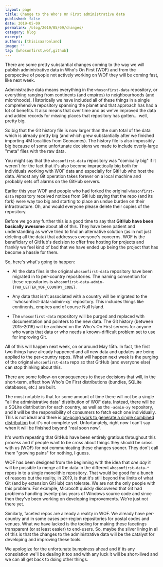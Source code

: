 ```yaml
---
layout: page
title: Change to the Who's On First administrative data
published: false
date: 2019-05-09
permalink: /blog/2019/05/09/changes/
category: blog
excerpt: 
authors: [thisisaaronland]
image: ""
tag: [whosonfirst,wof,github]
---
```


There are some pretty substantial changes coming to the way we will publish
administrative data in Who's On First (WOF) and from the perspective of people
not actively working on WOF they will be coming fast, like next week.

Administrative data means everything in the `whosonfirst-data` repository, or
everything ranging from continents (and empires) to neighbourhoods (and
microhoods). Historically we have included all of these things in a single
comprehensive repository spanning the planet and that approach has had a lot of
benefits. It also means that over time and as we've improved the data and added
records for missing places that repository has gotten... well, pretty
big.

So big that the Git history file is now larger than the sum total of the
data which is already pretty big (and which grew substantially after we finished
importing 4M localities from Geonames). The history file is also impossibly big
because of some unfortunate decisions we made to include overly-large "meta"
files with the raw data.

You might say that the `whosonfirst-data` repository was "comically big" if it
weren't for the fact that it's also become impractically big both for
individuals working with WOF data and especially for GitHub who host the
data. Almost any Git operation takes forever on a local machine and probably
sets off alarms on the GitHub servers.

Earlier this year WOF and people who had forked the original `whosonfirst-data`
repository received notices from GitHub saying that the repo (and its fork) were
way too big and starting to place an undue burden on their infrastructure. Oh,
and would everyone please delete their copies of the repository.

Before we go any further this is a good time to say that **GitHub have been
basically awesome** about all of this. They have been patient and understanding as
we've tried to find an alternative solution (as in not just deleting all the
data) that addresses everyone's concerns. WOF is the beneficiary of GitHub's
decision to offer free hosting for projects and frankly we feel kind of bad that
we have ended up being the project that has become a hassle for them.

So, here's what's going to happen:

* All the data files in the original `whosonfirst-data` repository have been
  migrated in to per-country repositories. The naming convention for these
  repositories is `whosonfirst-data-admin-{TWO_LETTER_WOF_COUNTRY_CODE}`.

* Any data that isn't associated with a country will be migrated to the
  ``whosonfirst-data-admin-xy` repository. This includes things like continents,
  empires and of course Null Island.

* The `whosonfirst-data` repository will be purged and replaced with
  documentation and pointers to the new data. The Git history (between
  2015-2019) will be archived on the Who's On First servers for anyone who wants
  that data or who needs a known-difficult problem set to use for improving
  Git.

All of this will happen next week, on or around May 15th. In fact, the first two
things have already happened and all new data and updates are being applied to
the per-country repos. What will happen next week is the purging of the original
`whosonfirst-data` repo so that GitHub (and everyone else) can stop thinking
about this.

There are some follow-on consequences to these decisions that will, in the
short-term, affect how Who's On First distributions (bundles, SQLite databases,
etc.) are built.

The most notable is that for some amount of time there will not be a single "all
the administrative data" distribution of WOF data. Instead, there will be a
SQLite distribution for each country, as well as the `-admin-xy` repository, and
it will be the responsibility of consumers to fetch each one individually. This
is not ideal and there is [on-going work to generate a single combined
distribution](https://github.com/whosonfirst/go-whosonfirst-dist/compare/combined)
but it's not complete yet. Unfortunately, right now I can't say when it will be
finished beyond "real soon now".

It's worth repeating that GitHub have been entirely gratious throughout this
process and if people want to be cross about things they should be cross with us
(WOF) for not communicating these changes sooner. They don't call them "growing
pains" for nothing, I guess.

WOF has been designed from the beginning with the idea that _one day_ it will be
possible to merge all the data in the different `whosonfirst-data-*` repos in to
a single monolithic repository. That would be good for a bunch of reasons but
the reality, in 2019, is that it's still beyond the limits of what Git (and by
extension GitHub) can tolerate. We are not the only people with this
problem. For example, Microsoft quickly discovered that Git had problems
handling twenty-plus years of Windows source code and since then they've been working on
developing improvements. We're just not there yet.

Similarly, faceted repos are already a reality in WOF. We already have
per-country and in some cases per-region repositories for postal codes and
venues. What we have lacked is the tooling for making these facetings
transparent (or at least easier) to end-users. So, maybe the silver lining in
all of this is that the changes to the administrative data will be the catalyst
for developing and improving these tools.

We apologize for the unfortunate bumpiness ahead and if its any consolation
we'll be dealing it too and with any luck it will be short-lived and we can all
get back to doing other things.

